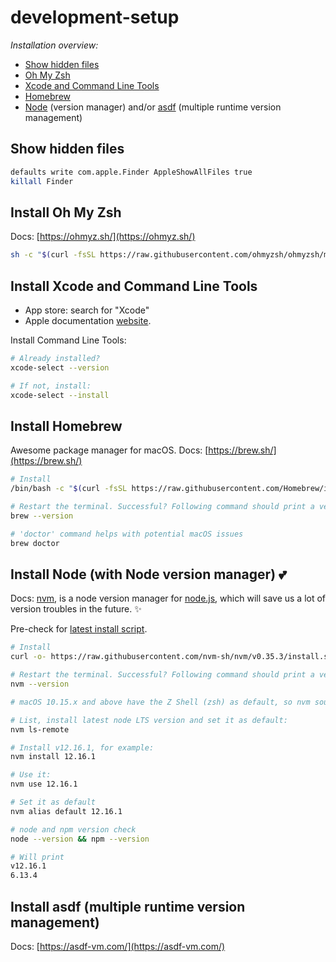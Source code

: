 # development-setup

_Installation overview:_

- [Show hidden files](#show-hidden-files)
- [Oh My Zsh](#install-oh-my-zsh)
- [Xcode and Command Line Tools](#install-xcode-and-command-line-tools)
- [Homebrew](#install-homebrew)
- [Node](#install-node-with-node-version-manager-two_hearts) (version manager) and/or [asdf](#install-asdf-multiple-runtime-version-management) (multiple runtime version management)

## Show hidden files

```sh
defaults write com.apple.Finder AppleShowAllFiles true
killall Finder
```

## Install Oh My Zsh

Docs: [https://ohmyz.sh/](https://ohmyz.sh/)

```sh
sh -c "$(curl -fsSL https://raw.githubusercontent.com/ohmyzsh/ohmyzsh/master/tools/install.sh)"
```

## Install Xcode and Command Line Tools

- App store: search for "Xcode"
- Apple documentation [website](https://developer.apple.com/xcode/).

Install Command Line Tools:

```sh
# Already installed?
xcode-select --version

# If not, install:
xcode-select --install
```

## Install Homebrew

Awesome package manager for macOS.
Docs: [https://brew.sh/](https://brew.sh/)

```sh
# Install
/bin/bash -c "$(curl -fsSL https://raw.githubusercontent.com/Homebrew/install/HEAD/install.sh)"

# Restart the terminal. Successful? Following command should print a version number.
brew --version

# 'doctor' command helps with potential macOS issues
brew doctor
```

## Install Node (with Node version manager) :two_hearts:

Docs: [nvm](https://github.com/nvm-sh/nvm), is a node version manager for [node.js](https://nodejs.org/en/), which will save us a lot of version troubles in the future. :sparkles:

Pre-check for [latest install script](https://github.com/nvm-sh/nvm#installing-and-updating).

```sh
# Install
curl -o- https://raw.githubusercontent.com/nvm-sh/nvm/v0.35.3/install.sh | bash

# Restart the terminal. Successful? Following command should print a version number.
nvm --version

# macOS 10.15.x and above have the Z Shell (zsh) as default, so nvm source lines should be present in zsh config file `~/.zshrc`, search for the NVM_DIR export: `export NVM_DIR`

# List, install latest node LTS version and set it as default:
nvm ls-remote

# Install v12.16.1, for example:
nvm install 12.16.1

# Use it:
nvm use 12.16.1

# Set it as default
nvm alias default 12.16.1

# node and npm version check
node --version && npm --version

# Will print
v12.16.1
6.13.4
```

## Install asdf (multiple runtime version management)

Docs: [https://asdf-vm.com/](https://asdf-vm.com/)
